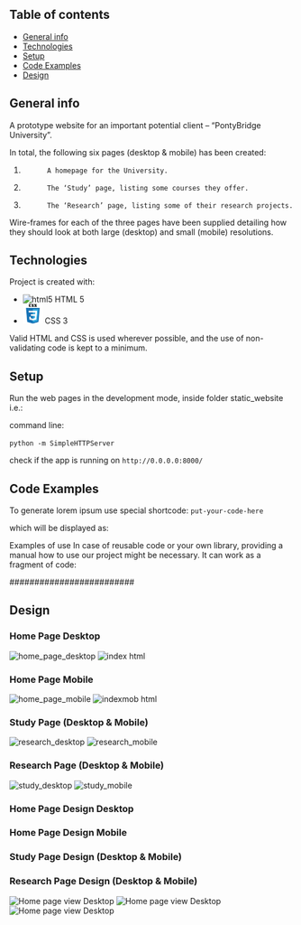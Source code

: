 ## Table of contents
* [General info](#general-info)
* [Technologies](#technologies)
* [Setup](#setup)
* [Code Examples](#Code-Examples)
* [Design](#Design)

## General info

A prototype website for an important potential client – “PontyBridge University”. 

In total, the following six pages (desktop & mobile) has been created:
 
1.           A homepage for the University.
2.           The ‘Study’ page, listing some courses they offer.
3.           The ‘Research’ page, listing some of their research projects.

Wire-frames for each of the three pages have been supplied detailing how they should look at both large (desktop) and small (mobile) resolutions.

## Technologies
Project is created with:
</br>
* <img src="https://devicons.github.io/devicon/devicon.git/icons/html5/html5-original-wordmark.svg" alt="html5" width="35" height="35"/> HTML 5
* <img src="https://raw.githubusercontent.com/devicons/devicon/master/icons/css3/css3-original-wordmark.svg" alt="css3" width="35" height="35"/> CSS 3


Valid HTML and CSS is used wherever possible, and the use of non-validating code is kept to a minimum.

## Setup

Run the web pages in the development mode, inside folder static_website i.e.:

command line:

`python -m SimpleHTTPServer`

check if the app is running on `http://0.0.0.0:8000/`


## Code Examples
To generate lorem ipsum use special shortcode: `put-your-code-here`

which will be displayed as:

<p>Examples of use In case of reusable code or your own library, providing a manual how to use our project might be necessary. It can work as a fragment of code: </p>

#########################

## Design

### Home Page Desktop

<img src="https://user-images.githubusercontent.com/47834415/96943570-785c4c80-14d0-11eb-8c00-217a854591d4.png" alt="home_page_desktop" width="100"/>
<img src="https://user-images.githubusercontent.com/47834415/96943849-2e279b00-14d1-11eb-8fb0-2e808968734e.png" alt="index html" width="100"/>

### Home Page Mobile
![home_page_mobile](https://user-images.githubusercontent.com/47834415/96943988-94142280-14d1-11eb-9d2d-b4e7eb41a3b8.png)
![indexmob html](https://user-images.githubusercontent.com/47834415/96944021-a5f5c580-14d1-11eb-8b2b-97f7f9e115df.png)
### Study Page (Desktop & Mobile)
![research_desktop](https://user-images.githubusercontent.com/47834415/96944050-b6a63b80-14d1-11eb-8849-db508a33b8e1.png)
![research_mobile](https://user-images.githubusercontent.com/47834415/96944065-c32a9400-14d1-11eb-8953-7e3d7586d8b9.png)
### Research Page (Desktop & Mobile)
![study_desktop](https://user-images.githubusercontent.com/47834415/96944081-ccb3fc00-14d1-11eb-88f8-835bd0256abc.png)
![study_mobile](https://user-images.githubusercontent.com/47834415/96944100-d63d6400-14d1-11eb-96b0-0b4458e89802.png)


<h3>Home Page Design Desktop</h3>
<h3>Home Page Design Mobile</h3>
<h3>Study Page Design (Desktop & Mobile)</h3>
<h3>Research Page Design (Desktop & Mobile)</h3>
<img src="https://i.imgur.com/TlpBLnG.png" alt="Home page view Desktop" width="300" heigh="300"/>

<img src="https://i.imgur.com/iQmTSbm.png" alt="Home page view Desktop" width="400" heigh="100"/>

<img src="https://i.imgur.com/KBj5R4Y.png" alt="Home page view Desktop" width="300" heigh="300"/>


